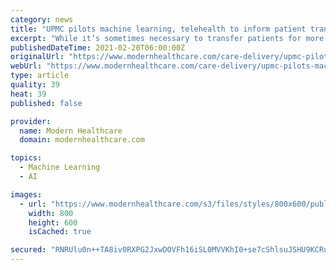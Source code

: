 ```yaml
---
category: news
title: "UPMC pilots machine learning, telehealth to inform patient transfers"
excerpt: "While it’s sometimes necessary to transfer patients for more specialized care, that transfer can come with unintended consequences—like moving the patient far away from their family and other support systems,"
publishedDateTime: 2021-02-20T06:00:00Z
originalUrl: "https://www.modernhealthcare.com/care-delivery/upmc-pilots-machine-learning-telehealth-inform-patient-transfers"
webUrl: "https://www.modernhealthcare.com/care-delivery/upmc-pilots-machine-learning-telehealth-inform-patient-transfers"
type: article
quality: 39
heat: 39
published: false

provider:
  name: Modern Healthcare
  domain: modernhealthcare.com

topics:
  - Machine Learning
  - AI

images:
  - url: "https://www.modernhealthcare.com/s3/files/styles/800x600/public/Daniel%20Hall%20-%20photo%20credit%20UPMC_WEB.jpg?h=9d75287e"
    width: 800
    height: 600
    isCached: true

secured: "RNRUlu0n++TA8iv0RXPG2JxwDOVFh16iSL0MVVKhI0+se7cShlsuJSHU9KCRuqlS6D4o7lSXPjB4JL5FPPCv8DYIV9A7P/C5whu9CDFtXZOwbStNVtHUhE4DH9R3LWe5Pb2UcCFZWAaTG5jKRalpxI/22robMVKqXOcYvBdEzBt6khu580bznr7+w0eaHoG66aMuDU6DF/9PlSi4nbI+iuerR8WWwL9cd/YuIudQCSuKdYsyATK+iM6+blURdaywwzeaSt2EC0rwZ5PZYh0TsU926Fed/DF6L9VVZ1kgFP5JhJWo2GdY6YUXdKe06WkaceskbSYoKY+XaMrbSPo1e5fVsE26eEQ1/KrXGQYvFpE=;FyLQtD76rG+n7CEX4LH0mQ=="
---
```


